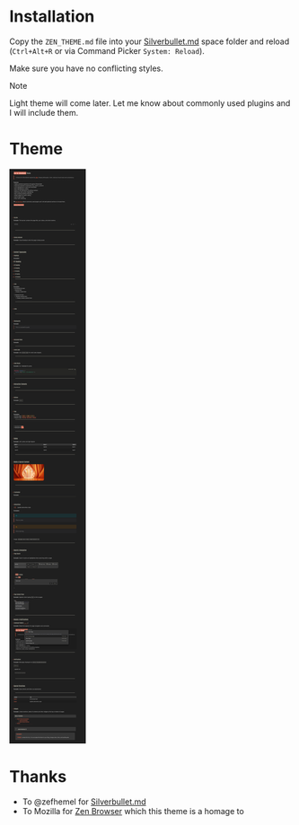 # Installation

Copy the `ZEN_THEME.md` file into your [Silverbullet.md](https://silverbullet.md/) space folder and reload (`Ctrl+Alt+R` or via Command Picker `System: Reload`).

Make sure you have no conflicting styles.

> [!NOTE]
> Light theme will come later.
> Let me know about commonly used plugins and I will include them.

# Theme

![Screenshot of Zen theme for Silverbullet.md](Theme.png)

# Thanks

- To @zefhemel for [Silverbullet.md](https://silverbullet.md/)
- To Mozilla for [Zen Browser](https://zen-browser.app/) which this theme is a homage to